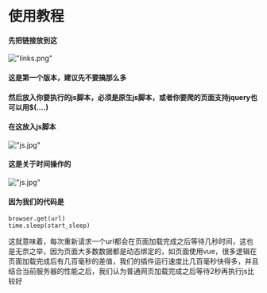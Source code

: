 # 使用教程
#### 先把链接放到这  
!["links.png"]("/static/links.png")  
#### 这是第一个版本，建议先不要搞那么多  
#### 然后放入你要执行的js脚本，必须是原生js脚本，或者你要爬的页面支持jquery也可以用$(....)  
#### 在这放入js脚本  
!["js.jpg"]("./image/js.jpg")  
#### 这是关于时间操作的  
!["js.jpg"]("/static/times.jpg")  
#### 因为我们的代码是  
```
browser.get(url)
time.sleep(start_sleep)  
```
这就意味着，每次重新请求一个url都会在页面加载完成之后等待几秒时间，这也是无奈之举，因为页面大多数数据都是动态绑定的，如页面使用vue，很多逻辑在页面加载完成后有几百毫秒的差值，我们的插件运行速度比几百毫秒快得多，并且结合当前服务器的性能之后，我们认为普通网页加载完成之后等待2秒再执行js比较好  
